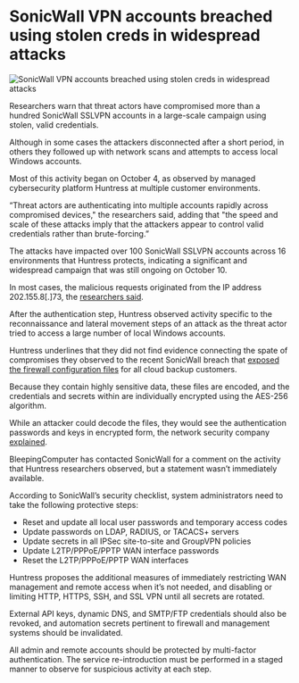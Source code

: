 # SonicWall VPN accounts breached using stolen creds in widespread attacks

![SonicWall VPN accounts breached using stolen creds in widespread attacks](https://www.bleepstatic.com/content/hl-images/2022/05/13/SonicWall.jpeg)

Researchers warn that threat actors have compromised more than a hundred SonicWall SSLVPN accounts in a large-scale campaign using stolen, valid credentials.

Although in some cases the attackers disconnected after a short period, in others they followed up with network scans and attempts to access local Windows accounts.

Most of this activity began on October 4, as observed by managed cybersecurity platform Huntress at multiple customer environments.

“Threat actors are authenticating into multiple accounts rapidly across compromised devices," the researchers said, adding that "the speed and scale of these attacks imply that the attackers appear to control valid credentials rather than brute-forcing.”

The attacks have impacted over 100 SonicWall SSLVPN accounts across 16 environments that Huntress protects, indicating a significant and widespread campaign that was still ongoing on October 10.

In most cases, the malicious requests originated from the IP address 202.155.8\[.\]73, the [researchers said](https://www.huntress.com/blog/sonicwall-sslvpn-compromise).

After the authentication step, Huntress observed activity specific to the reconnaissance and lateral movement steps of an attack as the threat actor tried to access a large number of local Windows accounts.

Huntress underlines that they did not find evidence connecting the spate of compromises they observed to the recent SonicWall breach that [exposed the firewall configuration files](https://www.bleepingcomputer.com/news/security/sonicwall-firewall-configs-stolen-for-all-cloud-backup-customers/) for all cloud backup customers.

Because they contain highly sensitive data, these files are encoded, and the credentials and secrets within are individually encrypted using the AES-256 algorithm.

While an attacker could decode the files, they would see the authentication passwords and keys in encrypted form, the network security company [explained](https://www.sonicwall.com/support/knowledge-base/mysonicwall-cloud-backup-file-incident/250915160910330#:~:text=Backup%20File%20Incident-,Backup%20Preference%20File%20Facts,-File%20export%20basics).

BleepingComputer has contacted SonicWall for a comment on the activity that Huntress researchers observed, but a statement wasn’t immediately available.

According to SonicWall’s security checklist, system administrators need to take the following protective steps:

* Reset and update all local user passwords and temporary access codes
* Update passwords on LDAP, RADIUS, or TACACS+ servers
* Update secrets in all IPSec site-to-site and GroupVPN policies
* Update L2TP/PPPoE/PPTP WAN interface passwords
* Reset the L2TP/PPPoE/PPTP WAN interfaces

Huntress proposes the additional measures of immediately restricting WAN management and remote access when it’s not needed, and disabling or limiting HTTP, HTTPS, SSH, and SSL VPN until all secrets are rotated.

External API keys, dynamic DNS, and SMTP/FTP credentials should also be revoked, and automation secrets pertinent to firewall and management systems should be invalidated.

All admin and remote accounts should be protected by multi-factor authentication. The service re-introduction must be performed in a staged manner to observe for suspicious activity at each step.
